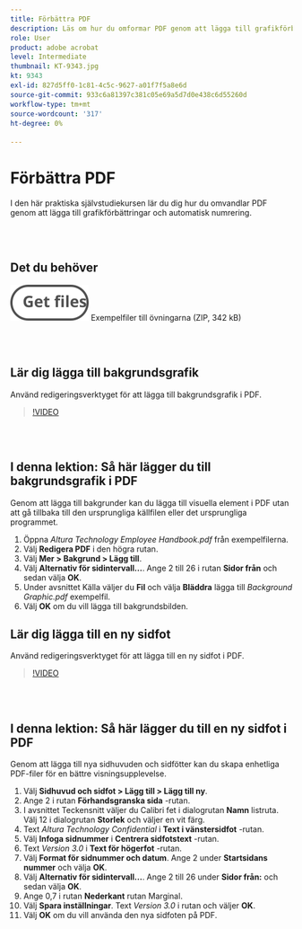 ```yaml
---
title: Förbättra PDF
description: Läs om hur du omformar PDF genom att lägga till grafikförbättringar och automatisk numrering
role: User
product: adobe acrobat
level: Intermediate
thumbnail: KT-9343.jpg
kt: 9343
exl-id: 827d5ff0-1c81-4c5c-9627-a01f7f5a8e6d
source-git-commit: 933c6a81397c381c05e69a5d7d0e438c6d55260d
workflow-type: tm+mt
source-wordcount: '317'
ht-degree: 0%

---
```


# Förbättra PDF

I den här praktiska självstudiekursen lär du dig hur du omvandlar PDF genom att lägga till grafikförbättringar och automatisk numrering.

<br> 

## Det du behöver

[![Hämta filer](../assets/Getfiles.svg)](../assets/Enhance.zip)
Exempelfiler till övningarna (ZIP, 342 kB)

<br> 

## Lär dig lägga till bakgrundsgrafik

Använd redigeringsverktyget för att lägga till bakgrundsgrafik i PDF.

>[!VIDEO](https://video.tv.adobe.com/v/338746?hidetitle=true)

<br> 

## I denna lektion: Så här lägger du till bakgrundsgrafik i PDF

Genom att lägga till bakgrunder kan du lägga till visuella element i PDF utan att gå tillbaka till den ursprungliga källfilen eller det ursprungliga programmet.

1. Öppna *Altura Technology Employee Handbook.pdf* från exempelfilerna.
1. Välj **Redigera PDF** i den högra rutan.
1. Välj **Mer > Bakgrund > Lägg till**.
1. Välj **Alternativ för sidintervall...**.
Ange 2 till 26 i rutan **Sidor från** och sedan välja **OK**.
1. Under avsnittet Källa väljer du **Fil** och välja **Bläddra** lägga till *Background Graphic.pdf* exempelfil.
1. Välj **OK** om du vill lägga till bakgrundsbilden.

## Lär dig lägga till en ny sidfot

Använd redigeringsverktyget för att lägga till en ny sidfot i PDF.

>[!VIDEO](https://video.tv.adobe.com/v/338745?hidetitle=true)

<br> 

## I denna lektion: Så här lägger du till en ny sidfot i PDF

Genom att lägga till nya sidhuvuden och sidfötter kan du skapa enhetliga PDF-filer för en bättre visningsupplevelse.

1. Välj **Sidhuvud och sidfot > Lägg till > Lägg till ny**.
1. Ange 2 i rutan **Förhandsgranska sida** -rutan.
1. I avsnittet Teckensnitt väljer du Calibri fet i dialogrutan **Namn** listruta.
Välj 12 i dialogrutan **Storlek** och väljer en vit färg.
1. Text *Altura Technology Confidential* i **Text i vänstersidfot** -rutan.
1. Välj **Infoga sidnummer** i **Centrera sidfotstext** -rutan.
1. Text *Version 3.0* i **Text för högerfot** -rutan.
1. Välj **Format för sidnummer och datum**.
Ange 2 under **Startsidans nummer** och välja **OK**.
1. Välj **Alternativ för sidintervall...**.
Ange 2 till 26 under **Sidor från:** och sedan välja **OK**.
1. Ange 0,7 i rutan **Nederkant** rutan Marginal.
1. Välj **Spara inställningar**.
Text *Version 3.0* i rutan och väljer **OK**.
1. Välj **OK** om du vill använda den nya sidfoten på PDF.
